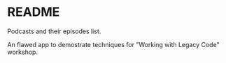 # README

Podcasts and their episodes list.

An flawed app to demostrate techniques for "Working with Legacy Code" workshop.
